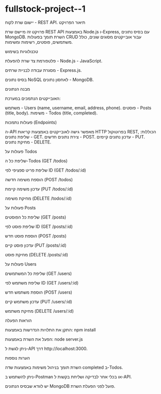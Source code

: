 # fullstock-project--1

יישום שרת לקוח - REST API.
תיאור הפרויקט

פרויקט זה מיישם שרת REST API באמצעות Node.js ו-Express, עם בסיס נתונים MongoDB. השרת תומך בפעולות CRUD עבור אובייקטים מסוגים שונים, כולל משתמשים, פוסטים, רשימות ומשימות.

טכנולוגיות בשימוש

פלטפורמת צד שרת להפעלת - Node.js -  JavaScript.

מסגרת עבודה לבניית שרתים - Express.js.

בסיס נתונים NoSQL לאחסון נתונים - MongoDB.

מבנה הנתונים

האובייקטים הנתמכים במערכת:

משתמש - Users (name, username, email, address, phone).
פוסטים - Posts (title, body).
משימות - Todos (title, completed).

פעולות נתמכות (Endpoints)

ה-API מאפשר גישה לאובייקטים באמצעות קריאות HTTP בפרוטוקול REST, הכוללות:
שליפת נתונים - GET.
צירת נתונים חדשים - POST.
עדכון נתונים קיימים - PUT.
מחיקת נתונים - DELETE.

פעולות על Todos

שליפת כל ה-Todos (GET /todos)

שליפת פריט ספציפי לפי ID (GET /todos/:id)

הוספת משימה חדשה (POST /todos)

עדכון משימה קיימת (PUT /todos/:id)

מחיקת משימה (DELETE /todos/:id)

פעולות על Posts

שליפת כל הפוסטים (GET /posts)

שליפת פוסט לפי ID (GET /posts/:id)

הוספת פוסט חדש (POST /posts)

עדכון פוסט קיים (PUT /posts/:id)

מחיקת פוסט (DELETE /posts/:id)

פעולות על Users

שליפת כל המשתמשים (GET /users)

שליפת משתמש לפי ID (GET /users/:id)

הוספת משתמש חדש (POST /users)

עדכון משתמש קיים (PUT /users/:id)

מחיקת משתמש (DELETE /users/:id)

הוראות הפעלה

התקן את התלויות הנדרשות באמצעות: npm install

הפעל את השרת באמצעות: node server.js

ניתן לגשת ל-API דרך http://localhost:3000.

הערות נוספות

השרת תומך בניהול משימות באמצעות שדה completed ב-Todos.

ניתן להשתמש ב-Postman או בכלי אחר לבדיקה ושליחת בקשות ל-API.

יש לוודא שבסיס הנתונים MongoDB פועל לפני הפעלת השרת.



